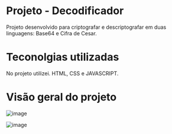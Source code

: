 # Projeto - Decodificador
Projeto desenvolvido para criptografar e descriptografar em duas linguagens: Base64 e Cifra de Cesar.

# Teconolgias utilizadas 
No projeto utilizei. HTML, CSS e JAVASCRIPT.

# Visão geral do projeto
![image](https://user-images.githubusercontent.com/114154174/200689559-c3858c2c-7292-4edc-bd5b-d06063cf0206.png)


![image](https://user-images.githubusercontent.com/114154174/200689477-31561a0b-7206-4195-861f-99b5737b0f7b.png)

